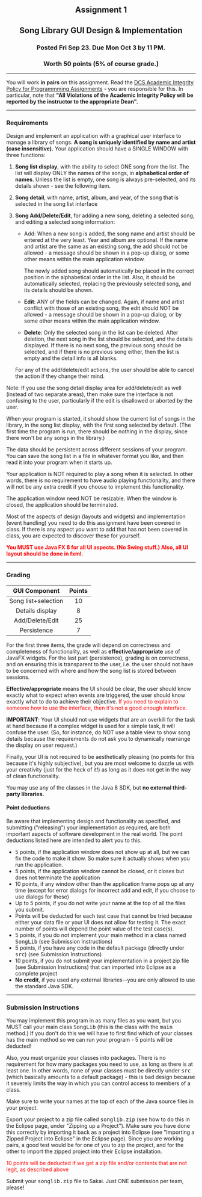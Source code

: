 <center>

## Assignment 1

## Song Library GUI Design & Implementation

### Posted Fri Sep 23\. Due Mon Oct 3 by 11 PM.

### Worth 50 points (5% of course grade.)

</center>

* * *

You will work **in pairs** on this assignment. Read the [DCS Academic Integrity Policy for Programmming Assignments](http://www.cs.rutgers.edu/policies/academicintegrity/index.php?page=3) - you are responsible for this. In particular, note that **"All Violations of the Academic Integrity Policy will be reported by the instructor to the appropriate Dean".**

* * *

### Requirements

Design and implement an application with a graphical user interface to manage a library of songs. **A song is uniquely identified by name and artist (case insensitive).** Your application should have a SINGLE WINDOW with three functions:

1.  **Song list display**, with the ability to select ONE song from the list. The list will display ONLY the names of the songs, in **alphabetical order of names**. Unless the list is empty, one song is always pre-selected, and its details shown - see the following item.
2.  **Song detail**, with name, artist, album, and year, of the song that is selected in the song list interface
3.  **Song Add/Delete/Edit**, for adding a new song, deleting a selected song, and editing a selected song information:

    *   <bb>Add: When a new song is added, the song name and artist should be entered at the very least. Year and album are optional. If the name and artist are the same as an existing song, the add should not be allowed - a message should be shown in a pop-up dialog, or some other means within the main application window.

        The newly added song should automatically be placed in the correct position in the alphabetical order in the list. Also, it should be automatically selected, replacing the previously selected song, and its details should be shown.

        </bb>
    *   **Edit**: ANY of the fields can be changed. Again, if name and artist conflict with those of an existing song, the edit should NOT be allowed - a message should be shown in a pop-up dialog, or by some other means within the main application window.
    *   **Delete**: Only the selected song in the list can be deleted. After deletion, the next song in the list should be selected, and the details displayed. If there is no next song, the previous song should be selected, and if there is no previous song either, then the list is empty and the detail info is all blanks.

    For any of the add/delete/edit actions, the user should be able to cancel the action if they change their mind.

Note: If you use the song detail display area for add/delete/edit as well (instead of two separate areas), then make sure the interface is not confusing to the user, particularly if the edit is disallowed or aborted by the user.

When your program is started, it should show the current list of songs in the library, in the song list display, with the first song selected by default. (The first time the program is run, there should be nothing in the display, since there won't be any songs in the library.)

The data should be persistent across different sessions of your program. You can save the song list in a file in whatever format you like, and then read it into your program when it starts up.

Your application is NOT required to play a song when it is selected. In other words, there is no requirement to have audio playing functionality, and there will not be any extra credit if you choose to implement this functionality.

The application window need NOT be resizable. When the window is closed, the application should be terminated.

Most of the aspects of design (layouts and widgets) and implementation (event handling) you need to do this assignment have been covered in class. If there is any aspect you want to add that has not been covered in class, you are expected to discover these for yourself.

**<font color="red">You MUST use Java FX 8 for all UI aspects. (No Swing stuff.) Also, all UI layout should be done in fxml.</font>**

* * *

### Grading

| GUI Component | Points |
| :---: | :---: |
| Song list+selection | 10 |
| Details display | 8 |
| Add/Delete/Edit | 25 |
| Persistence | 7 |

For the first three items, the grade will depend on correctness and completeness of functionality, as well as **effective/appropriate** use of JavaFX widgets. For the last part (persistence), grading is on correctness, and on ensuring this is transparent to the user, i.e. the user should not have to be concerned with where and how the song list is stored between sessions.

**Effective/appropriate** means the UI should be clear, the user should know exactly what to expect when events are triggered, the user should know exactly what to do to achieve their objective. <font color="red">If you need to explain to someone how to use the interface, then it's not a good enough interface.</font>

**IMPORTANT**: Your UI should not use widgets that are an overkill for the task at hand because if a complex widget is used for a simple task, it will confuse the user. (So, for instance, do NOT use a table view to show song details because the requirements do not ask you to dynamically rearrange the display on user request.)

Finally, your UI is not required to be aesthetically pleasing (no points for this because it's highly subjective), but you are most welcome to dazzle us with your creativity (just for the heck of it!) as long as it does not get in the way of clean functionality.

You may use any of the classes in the Java 8 SDK, but **no external third-party libraries.**

#### Point deductions

Be aware that implementing design and functionality as specified, and submitting ("releasing") your implementation as required, are both important aspects of software development in the real world. The point deductions listed here are intended to alert you to this.

*   5 points, if the application window does not show up at all, but we can fix the code to make it show. So make sure it actually shows when you run the application.
*   5 points, if the application window cannot be closed, or it closes but does not terminate the application
*   10 points, if any window other than the application frame pops up at any time (except for error dialogs for incorrect add and edit, if you choose to use dialogs for these)
*   Up to 5 points, if you do not write your name at the top of all the files you submit.
*   Points will be deducted for each test case that cannot be tried because either your data file or your UI does not allow for testing it. The exact number of points will depend the point value of the test case(s).
*   5 points, if you do not implement your main method in a class named <tt>SongLib</tt> (see Submission Instructions)
*   5 points, if you have any code in the default package (directly under <tt>src</tt>) (see Submission Instructions)
*   10 points, if you do not submit your implementation in a project zip file (see Submission Instructions) that can imported into Eclipse as a complete project
*   **No credit**, if you used any external libraries--you are only allowed to use the standard Java SDK.

* * *

### Submission Instructions

You may implement this program in as many files as you want, but you MUST call your main class <tt>SongLib</tt> (this is the class with the <tt>main</tt> method.) If you don't do this we will have to first find which of your classes has the main method so we can run your program - 5 points will be deducted!

Also, you must organize your classes into packages. There is no requirement for how many packages you need to use, as long as there is at least one. In other words, none of your classes must be directly under <tt>src</tt> (which basically amounts to a default package) - this is bad design because it severely limits the way in which you can control access to members of a class.

Make sure to write your names at the top of each of the Java source files in your project.

Export your project to a zip file called <tt>songlib.zip</tt> (see how to do this in the Eclipse page, under "Zipping up a Project"). Make sure you have done this correctly by importing it back as a project into Eclipse (see "Importing a Zipped Project into Eclipse" in the Eclipse page). Since you are working pairs, a good test would be for one of you to zip the project, and for the other to import the zipped project into their Eclipse installation.

<font color="red">10 points will be deducted if we get a zip file and/or contents that are not legit, as described above</font>

Submit your <tt>songlib.zip</tt> file to Sakai. Just ONE submission per team, please!
